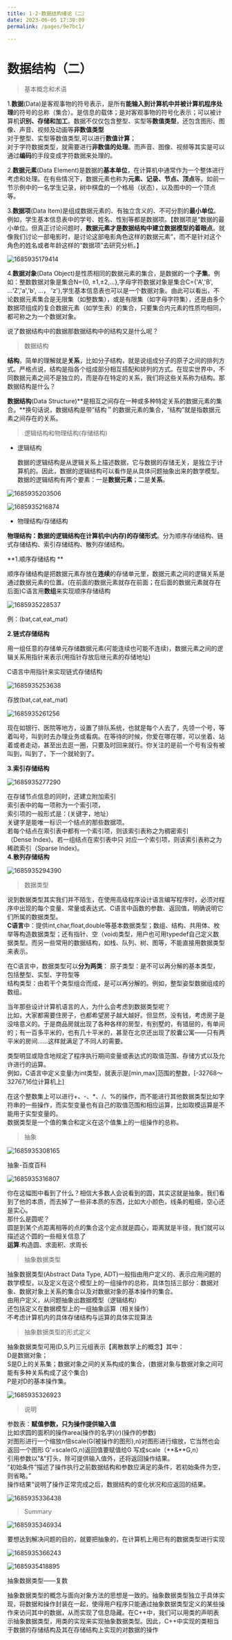 ```yaml
---
title: 1-2-数据结构绪论（二）
date: 2023-06-05 17:30:09
permalink: /pages/9e7bc1/

---
```

数据结构（二）
=======

> 基本概念和术语

1.**数据**(Data)是客观事物的符号表示，是所有**能输入到计算机中并被计算机程序处理**的符号的总称（集合）。是信息的载体；是对客观事物的符号化表示；可以被计算机**识别、存储和加工**。数据不仅仅包含整型、实型等**数值类型**，还包含图形、图像、声音、视频及动画等**非数值类型**  
对于整型、实型等数值类型,可以进行**数值计算**；  
对于字符数据类型，就需要进行**非数值的处理**。而声音、图像、视频等其实是可以通过**编码**的手段变成字符数据来处理的。

2.**数据元素**(Data  Element)是数据的**基本单位**，在计算机中通常作为一个整体进行考虑和处理。在有些情况下，数据元素也称为**元素、记录、节点、顶点**等。如前一节示例中的一名学生记录，树中棋盘的一个格局（状态），以及图中的一个顶点等。

3.**数据项**(Data Item)是组成数据元素的、有独立含义的、不可分割的**最小单位**。例如，学生基本信息表中的学号、姓名、性别等都是数据项。【数据项是“数据的最小单位。但真正讨论问题时，**数据元素才是数据结构中建立数据模型的着眼点**。就像我们讨论一部电影时，是讨论这部电影角色这样的数据元素”，而不是针对这个角色的姓名或者年龄这样的“数据项”去研究分析。】

![1685935179414](/assets/1685935179414.png)

4.**数据对象**(Data Object)是性质相同的数据元素的集合，是数据的一个**子集**。例如：整数数据对象是集合N={0, ±1,±2,...},字母字符数据对象是集合C={'A','B', ...‘Z’,'a','b', ...， 'z'},学生基本信息表也可以是一个数据对象。由此可以看出，不论数据元素集合是无限集（如整数集），或是有限集（如字母字符集），还是由多个数据项组成的复合数据元素（如学生表）的集合，只要集合内元素的性质均相同，都可称之为一个数据对象。

说了数据结构中的数据那数据结构中的结构又是什么呢？

> 数据结构

**结构**，简单的理解就是**关系**，比如分子结构，就是说组成分子的原子之间的排列方式。严格点说，结构是指各个组成部分相互搭配和排列的方式。在现实世界中，不同数据元素之间不是独立的，而是存在特定的关系，我们将这些关系称为结构。那数据结构是什么？

**数据结构**(Data Structure)**是相互之间存在一种或多种特定关系的数据元素的集合。**换句话说，数据结构是带”结构＂的数据元素的集合，“结构”就是指数据元素之间存在的关系。

> 逻辑结构和物理结构(存储结构)

*   逻辑结构
    
    数据的逻辑结构是从逻辑关系上描述数据，它与数据的存储无关，是独立于计算机的。因此，数据的逻辑结构可以看作是从具体问题抽象出来的数学模型。数据的逻辑结构有两个要素：一是**数据元素**；二是**关系**。
    

![1685935203506](/assets/1685935203506.png)

![1685935216874](/assets/1685935216874.png)

- 物理结构/存储结构  

**物理结构：数据的逻辑结构在计算机中(内存)的存储形式**。分为顺序存储结构、链式存储结构、索引存储结构、散列存储结构。  

**1.顺序存储结构  **

顺序存储结构是把数据元素存放在**连续**的存储单元里，数据元素之间的逻辑关系是通过数据元素的位置。(在前面的数据元素就存在前面；在后面的数据元素就存在后面)C语言用**数组**来实现顺序存储结构  


![1685935228537](/assets/1685935228537.png)

例：(bat,cat,eat\_mat)

**2.链式存储结构**  

用一组任意的存储单元存储数据元素(可能连续也可能不连续)，数据元素之间的逻辑关系用指针来表示(用指针存放后继元素的存储地址)  

C语言中用指针来实现链式存储结构

![1685935253638](/assets/1685935253638.png)

存放(bat,cat,eat\_mat)  

![1685935261256](/assets/1685935261256.png)

现在如银行、医院等地方，设置了排队系统，也就是每个人去了，先领一个号，等着叫号，叫到时去办理业务或看病。在等待的时候，你爱在哪在哪，可以坐着、站着或者走动，甚至出去逛一圈，只要及时回来就行。你关注的是前一个号有没有被叫到，叫到了，下一个就轮到了。

**3.索引存储结构**

![1685935277290](/assets/1685935277290.png)

在存储节点信息的同时，还建立附加索引  
索引表中的每一项称为一个索引项，  
索引项的一般形式是：(关键字，地址）  
关键字是能唯一标识一个结点的那些数据项。  
若每个结点在索引表中都有一个索引项，则该索引表称之为稠密索引（Dense Index)。若一组结点在索引表中只
对应一个索引项，则该索引表称之为稀疏索引（Sparse Index)。  
**4.散列存储结构**

![1685935294390](/assets/1685935294390.png)

> 数据类型

说到数据类型其实我们并不陌生，在使用高级程序设计语言编写程序时，必须对程序中出现的每个变量、常量或表达式、C语言中函数的参数、返回值，明确说明它们所属的数据类型。  
**C语言**中：提供int,char,float,double等基本数据类型；数组、结构、共用体、枚举等构造数据类型；还有指针、空（void)类型，用户也可用typedef自己定义数据类型。而另一些常用的数据结构，如栈、队列、树、图等，不能直接用数据类型来表示。  

在C语言中，数据类型可以**分为两类**：
原子类型：是不可以再分解的基本类型，包括整型、实型、字符型等  
结构类型：由若干个类型组合而成，是可以再分解的。例如，整型姿型数据组成的数组。  

当年那些设计计算机语言的人，为什么会考虑到数据类型呢？  
比如，大家都需要住房子，也都希望房子越大越好。但显然，没有钱，考虑房子是没啥意义的。于是商品房就出现了各种各样的房型，有别墅的，有错层的，有单间的；有一百多平米的，也有几十平米的，甚至在北京还出现了胶囊公寓——只有两平米的房间……这样就满足了不同人的需要。

类型明显或隐含地规定了程序执行期间变量或表达式的取值范围、存储方式以及允许进行的运算。  
例如，C语言中定义变量i为int类型，就表示是\[min,max\]范围的整数，\[-32768～32767,16位计算机上\]

在这个整数集上可以进行+、-、\*、/、%的操作，而不能进行其他数据类型比如字符串的一些操作，而实型变量也有自己的取值范围和相应运算，比如取模运算是不能用于实型变量的。  
数据类型是一个值的集合和定义在这个值集上的一组操作的总称。

> 抽象

![1685935308165](/assets/1685935308165.png)

抽象-百度百科

![1685935316807](/assets/1685935316807.png)

  

你在这幅图中看到了什么？相信大多数人会说看到的圆，其实这就是抽象。我们看到了他的本质，而去掉了一些非本质的东西，比如大小颜色，线条的粗细，空心还是实心。  
那什么是圆呢？  
圆是到某个点距离相等的点的集合这个定点就是圆心，距离就是半径，我们就可以描述这个圆的一些相关信息了  
**运算**:构造圆、求面积、求周长  

> 抽象数据类型

抽象数据类型(Abstract Data Type, ADT)一般指由用户定义的、表示应用问题的数学模型，以及定义在这个模型上的一组操作的总称，具体包括三部分：数据对象、数据对象上关系的集合以及对数据对象的基本操作的集合。  
由用户定义，从问题抽象出数据模型（逻辑结构）  
还包括定义在数据模型上的一组抽象运算（相关操作）  
不考虑计算机内的具体存储结构与运算的具体实现算法  


> 抽象数据类型的形式定义

抽象数据类型可用(D,S,P)三元组表示【离散数学上的概念】其中：  
D是数据对象；  
S是D上的关系集；数据对象之间的关系构成的集合，(数据对象与数据对象之间可能有多种关系构成了这个集合)  
P是对D的基本操作集。  

![1685935326923](/assets/1685935326923.png)

> 说明

参数表：**赋值参数，只为操作提供输入值**  
比如求圆的面积的操作area(操作的名字)(r)(操作的参数)  
对图形进行一个缩放n倍scale(G(被操作的图形),n)对图形进行缩放，它当然也会返回一个图形 G'=scale(G,n)返回值要赋值给G 写成scale（**&**G,n）  
引用参数以"&"打头，除可提供输入值外，还将返回操作结果。  
”初始条件”描述了操作执行之前数据结构和参数应满足的条件，若初始条件为空，则省略。”  
操作结果”说明了操作正常完成之后，数据结构的变化状况和应返回的结果。

![1685935336438](/assets/1685935336438.png)

> Summary

![1685935346934](/assets/1685935346934.png)

  

要想达到解决问题的目的，就要把抽象的，在计算机上用已有的数据类型进行实现

![1685935366243](/assets/1685935366243.png)

![1685935418895](/assets/1685935418895.png)

抽象数据类型——复数

抽象数据类型的概念与面向对象方法的思想是一致的。抽象数据类型独立于具体实现，将数据和操作封装在一起，使得用户程序只能通过抽象数据类型定义的某些操作来访问其中的数据，从而实现了信息隐藏。在C++中，我们可以用类的声明表示抽象数据类型，用类的实现来实现抽象数据类型。因此，C++中实现的类相当于数据的存储结构及其在存储结构上实现的对数据的操作


